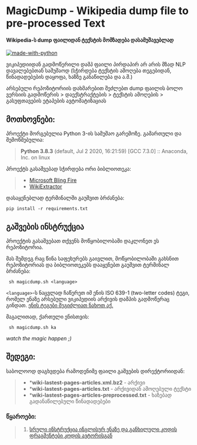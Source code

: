 # MagicDump - Wikipedia dump file to pre-processed Text
#### Wikipedia-ს dump ფაილიდან ტექსტის მომზადება დასამუშავებლად
[![made-with-python](https://img.shields.io/badge/Made%20with-Python-1f425f.svg)](https://www.python.org/)

ვიკიპედიიდან გადმოწერილი დამპ ფაილი პირდაპირ არ არის მზად NLP დავალებებთან სამუშაოდ (სჭირდება ტექსტის ამოღება თეგებიდან, წინადადებების დაყოფა, ხაზზე განაწილება და ა.შ.) 

არსებული რეპოზიტორიის დახმარებით შეძლებთ dump ფაილის ბოლო ვერსიის გადმოწერის > დაექსტრაქტების > ტექსტის ამოღების > გასუფთავების ეტაპების ავტომატიზაციას

## მოთხოვნები:

პროექტი მორგებულია Python 3-ის სამუშაო გარემოზე. გამართული და შემოწმებულია:
> **Python 3.8.3** (default, Jul  2 2020, 16:21:59) 
> [GCC 7.3.0] :: Anaconda, Inc. on linux


პროექტს გასაშვებად სჭირდება ორი ბიბლიოთეკა:

> - [Microsoft Bling Fire](https://github.com/microsoft/BlingFire)
> - [WikiExtractor](https://github.com/attardi/wikiextractor)

დასაყენებლად ტერმინალში გაუშვით ბრძანება:

```
pip install -r requirements.txt
```

## გაშვების ინსტრუქცია

პროექტის გასაშვებათ თქვენს მოწყობილობაში დაკლონეთ ეს რეპოზიტორია.

მას შემდეგ რაც წინა საფეხურებს გაივლით, მოწყობილობაში გახსნით რეპოზიტორიას და ბიბლიოთეკებს დააყენებთ გაუშვით ტერმინალ ბრძანება:

``` sh magicdump.sh <language>```

```<language>```-ს ნაცვლად ჩაწერეთ იმ ენის ISO 639-1 (two-letter codes) ტეგი, რომელ ენაზე არსებული ვიკიპედიის არქივის დამპის გადმოწერაც გინდათ.
 [ენის ტეგები შეგიძლიათ ნახოთ აქ.](https://en.wikipedia.org/wiki/List_of_ISO_639-1_codes)
 
 მაგალითად, ქართული ენისთვის:
 
``` sh magicdump.sh ka```

_watch the magic happen ;)_ 

## შედეგი:

საბოლოოდ დაგხვდება რამოდენიმე ფაილი გაშვების დირექტორიიდან:

> - ***wiki-lastest-pages-articles.xml.bz2** - არქივი
> - ***wiki-lastest-pages-articles.txt** - არქივიდან ამოღებული ტექსტი
> - ***wiki-lastest-pages-articles-preprocessed.txt** - ხაზებად გადანაწილებული წინადადებები

### წყაროები:
> 1. [სრული ინსტრუქცია ინგლისურ ენაზე და განხილული კოდის ფრაგმენტები კოდის ავტორისგან](https://towardsdatascience.com/pre-processing-a-wikipedia-dump-for-nlp-model-training-a-write-up-3b9176fdf67)
